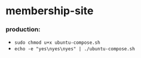 # membership-site

### production:

- `sudo chmod u+x ubuntu-compose.sh`
- `echo -e "yes\nyes\nyes" | ./ubuntu-compose.sh`
